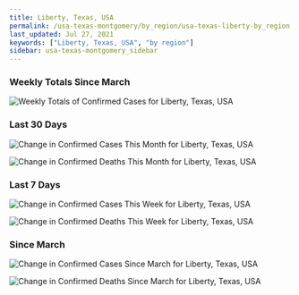 ```yaml
---
title: Liberty, Texas, USA
permalink: /usa-texas-montgomery/by_region/usa-texas-liberty-by_region.html
last_updated: Jul 27, 2021
keywords: ["Liberty, Texas, USA", "by region"]
sidebar: usa-texas-montgomery_sidebar
---
```


<h3>Weekly Totals Since March</h3>

![Weekly Totals of Confirmed Cases for Liberty, Texas, USA](/covid_tracker/images/graphs/usa-texas-liberty-weekly_totals_graph.png)

<h3>Last 30 Days</h3>

![Change in Confirmed Cases This Month for Liberty, Texas, USA](/covid_tracker/images/graphs/usa-texas-liberty-delta_confirmed-30_days_graph.png)

![Change in Confirmed Deaths This Month for Liberty, Texas, USA](/covid_tracker/images/graphs/usa-texas-liberty-delta_deaths-30_days_graph.png)

<h3>Last 7 Days</h3>

![Change in Confirmed Cases This Week for Liberty, Texas, USA](/covid_tracker/images/graphs/usa-texas-liberty-delta_confirmed-7_days_graph.png)

![Change in Confirmed Deaths This Week for Liberty, Texas, USA](/covid_tracker/images/graphs/usa-texas-liberty-delta_deaths-7_days_graph.png)

<h3>Since March</h3>

![Change in Confirmed Cases Since March for Liberty, Texas, USA](/covid_tracker/images/graphs/usa-texas-liberty-delta_confirmed-since_march_graph.png)

![Change in Confirmed Deaths Since March for Liberty, Texas, USA](/covid_tracker/images/graphs/usa-texas-liberty-delta_deaths-since_march_graph.png)
